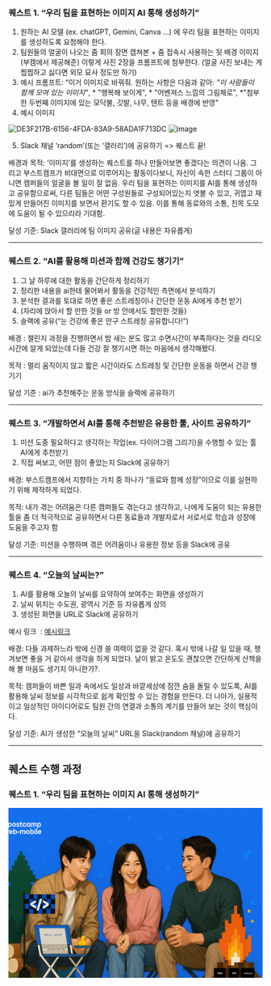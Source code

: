 ### **퀘스트 1. “우리 팀을 표현하는 이미지 AI 통해 생성하기”**

1. 원하는 AI 모델 (ex. chatGPT, Gemini, Canva …) 에 우리 팀을 표현하는 이미지를 생성하도록 요청해야 한다.
2. 팀원들의 얼굴이 나오는 줌 회의 장면 캡쳐본 + 줌 접속시 사용하는 뒷 배경 이미지(부캠에서 제공해준) 이렇게 사진 2장을 프롬프트에 첨부한다. (얼굴 사진 보내는 게 찝찝하고 싫다면 외모 묘사 정도만 하기)
3. 예시 프롬프트: “이거 이미지로 바꿔줘. 원하는 사항은 다음과 같아: *”이 사람들이 함께 모여 있는 이미지”*, * "행복해 보이게", * "어벤져스 느낌의 그림체로", *"첨부한 두번째 이미지에 있는 모닥불, 깃발, 나무, 텐트 등을 배경에 반영"
4. 예시 이미지

![DE3F217B-6156-4FDA-83A9-58ADA1F713DC](https://github.com/user-attachments/assets/5e050a35-b795-4fe4-8c10-f84595965b8e)
![image](https://private-user-images.githubusercontent.com/162662145/467907596-b2356045-b526-4c74-8638-5203d47c677f.png?jwt=eyJhbGciOiJIUzI1NiIsInR5cCI6IkpXVCJ9.eyJpc3MiOiJnaXRodWIuY29tIiwiYXVkIjoicmF3LmdpdGh1YnVzZXJjb250ZW50LmNvbSIsImtleSI6ImtleTUiLCJleHAiOjE3NTI4MjI5NjEsIm5iZiI6MTc1MjgyMjY2MSwicGF0aCI6Ii8xNjI2NjIxNDUvNDY3OTA3NTk2LWIyMzU2MDQ1LWI1MjYtNGM3NC04NjM4LTUyMDNkNDdjNjc3Zi5wbmc_WC1BbXotQWxnb3JpdGhtPUFXUzQtSE1BQy1TSEEyNTYmWC1BbXotQ3JlZGVudGlhbD1BS0lBVkNPRFlMU0E1M1BRSzRaQSUyRjIwMjUwNzE4JTJGdXMtZWFzdC0xJTJGczMlMkZhd3M0X3JlcXVlc3QmWC1BbXotRGF0ZT0yMDI1MDcxOFQwNzExMDFaJlgtQW16LUV4cGlyZXM9MzAwJlgtQW16LVNpZ25hdHVyZT0yMjJmNTA3Nzc3N2QwNTZhYzE4MmIzM2IxZjgwZDkxYWU2YTIzNTA1ODc1NWQ0MTBmZmY4OGYwYmEyMThlYzY0JlgtQW16LVNpZ25lZEhlYWRlcnM9aG9zdCJ9.r0-1qk5GTGRAeVTEt9YEDGZyay2vFk3jMYXU0zFNWEM)


5. Slack 채널 ‘random’(또는 ‘갤러리’)에 공유하기 => 퀘스트 끝!

배경과 목적: ‘이미지’를 생성하는 퀘스트를 하나 만들어보면 좋겠다는 의견이 나옴. 그리고 부스트캠프가 비대면으로 이루어지는 활동이다보니, 자신이 속한 스터디 그룹이 아니면 캠퍼들의 얼굴을 볼 일이 잘 없음. 우리 팀을 표현하는 이미지를 AI를 통해 생성하고 공유함으로써, 다른 팀들은 어떤 구성원들로 구성되어있는지 엿볼 수 있고, 귀엽고 재밌게 만들어진 이미지를 보면서 환기도 할 수 있음. 이를 통해 동료와의 소통, 친목 도모에 도움이 될 수 있으리라 기대함.

달성 기준: Slack 갤러리에 팀 이미지 공유(글 내용은 자유롭게)

---

### **퀘스트 2. “AI를 활용해 미션과 함께 건강도 챙기기”**

1. 그 날 하루에 대한 활동을 간단하게 정리하기
2. 정리한 내용을 ai한테 물어봐서 활동을 건강적인 측면에서 분석하기
3. 분석한 결과를 토대로 하면 좋은 스트레칭이나 간단한 운동 AI에게 추천 받기
4. (자리에 앉아서 할 만한 것들 or 방 안에서도 할만한 것들)
5. 슬랙에 공유(“눈 건강에 좋은 안구 스트레칭 공유합니다!”)

배경 : 챌린지 과정을 진행하면서 밤 새는 분도 많고 수면시간이 부족하다는 것을 라디오 시간에 알게 되었는데 다들 건강 잘 챙기시면 하는 마음에서 생각해봤다.

목적 : 멀리 움직이지 않고 짧은 시간이라도 스트레칭 및 간단한 운동을 하면서 건강 챙기기

달성 기준 : ai가 추천해주는 운동 방식을 슬랙에 공유하기

---

### **퀘스트 3. “개발하면서 AI를 통해 추천받은 유용한 툴, 사이트 공유하기”**

1. 미션 도중 필요하다고 생각하는 작업(ex. 다이어그램 그리기)을 수행할 수 있는 툴 AI에게 추천받기
2. 직접 써보고, 어떤 점이 좋았는지 Slack에 공유하기

배경: 부스트캠프에서 지향하는 가치 중 하나가 “동료와 함께 성장”이므로 이를 실현하기 위해 제작하게 되었다.

목적: 내가 겪는 어려움은 다른 캠퍼들도 겪는다고 생각하고, 나에게 도움이 되는 유용한 툴을 좀 더 적극적으로 공유하면서 다른 동료들과 개발자로서 서로서로 학습과 성장에 도움을 주고자 함

달성 기준: 미션을 수행하며 겪은 어려움이나 유용한 정보 등을 Slack에 공유

---

### **퀘스트 4. “오늘의 날씨는?”**

1. AI를 활용해 오늘의 날씨를 요약하여 보여주는 화면을 생성하기
2. 날씨 위치는 수도권, 광역시 기준 등 자유롭게 상의
3. 생성된 화면을 URL로 Slack에 공유하기

예시 링크  : [예시링크](https://claude.ai/public/artifacts/34d5a0d1-9914-43cc-a242-e1a66fc5f65f?fullscreen=false)

배경: 다들 과제하느라 밖에 신경 쓸 여력이 없을 것 같다. 혹시 밖에 나갈 일 있을 때, 챙겨보면 좋을 거 같아서 생각을 하게 되었다. 날이 밝고 온도도 괜찮으면 간단하게 산책을 해 볼 마음도 생기지 아니한가?.

목적: 캠퍼들이 바쁜 일과 속에서도 일상과 바깥세상에 잠깐 숨을 돌릴 수 있도록, AI를 활용해 날씨 정보를 시각적으로 쉽게 확인할 수 있는 경험을 만든다. 더 나아가, 실용적이고 일상적인 아이디어로도 팀원 간의 연결과 소통의 계기를 만들어 보는 것이 핵심이다.

달성 기준: AI가 생성한 “오늘의 날씨” URL을 Slack(random 채널)에 공유하기


---


## 퀘스트 수행 과정

### **퀘스트 1. “우리 팀을 표현하는 이미지 AI 통해 생성하기”**
![차은우카리나박보검](https://raw.githubusercontent.com/kimstitute/imageRepo/refs/heads/main/day4/ChatGPT%20Image%202025%EB%85%84%207%EC%9B%94%2018%EC%9D%BC%20%EC%98%A4%ED%9B%84%2005_05_46.png)
